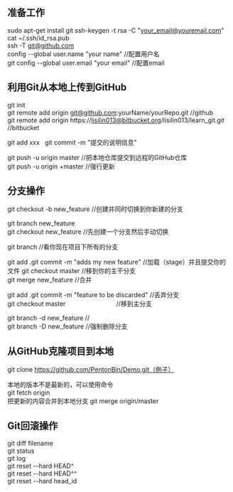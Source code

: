 ## 准备工作  
sudo apt-get install git 
ssh-keygen -t rsa -C "your_email@youremail.com"    
cat  ~/.ssh/id_rsa.pub  
ssh -T git@github.com  
config --global user.name "your name"   //配置用户名  
git config --global user.email "your email"    //配置email   

## 利用Git从本地上传到GitHub
git init  
git remote add origin git@github.com:yourName/yourRepo.git                       //github  
git remote add origin https://lisilin013@bitbucket.org/lisilin013/learn_git.git  //bitbucket  

git add xxx  
git commit -m "提交的说明信息”  
  
git push -u origin master //把本地仓库提交到远程的GitHub仓库   
git push -u origin +master  //强行更新

## 分支操作  
git checkout -b new_feature //创建并同时切换到你新建的分支  
  
git branch new_feature  
git checkout new_feature //先创建一个分支然后手动切换  
  
git branch  //看你现在项目下所有的分支 

git add .git commit -m "adds my new feature" //加载（stage）并且提交你的文件 
git checkout master                          //移到你的主干分支  
git merge new_feature                        //合并  
  
git add .git commit -m "feature to be discarded" //丢弃分支  
git checkout master                              //移到主分支  
  
git branch -d new_feature  //  
git branch -D new_feature  //强制删除分支  

## 从GitHub克隆项目到本地  
git clone https://github.com/PentonBin/Demo.git（例子）  

本地的版本不是最新的，可以使用命令  
git fetch origin  
把更新的内容合并到本地分支
git merge origin/master 

## Git回滚操作  
git diff filename  
git status  
git log  
git reset  --hard HEAD^  
git reset  --hard HEAD^^  
git reset  --hard head_id

